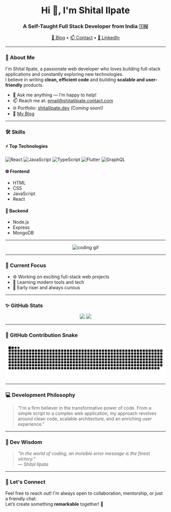 <h1 align="center">Hi 👋, I'm Shital Ilpate</h1>
<h3 align="center">A Self-Taught Full Stack Developer from India 🇮🇳</h3>

<p align="center">
  <a href="https://shitalilpate.hashnode.dev/" target="_blank">📝 Blog</a> • 
  <a href="mailto:email@shitalilpate.contact.com">📫 Contact</a> • 
  <a href="https://www.linkedin.com/in/shital-ilpate-0223852a3/">💼 LinkedIn</a>
</p>

---

### 🚀 About Me

I'm Shital Ilpate, a passionate web developer who loves building full-stack applications and constantly exploring new technologies.  
I believe in writing **clean, efficient code** and building **scalable and user-friendly** products.

- 💬 Ask me anything — I’m happy to help!
- 📫 Reach me at: [email@shitalilpate.contact.com](mailto:email@shitalilpate.contact.com)
- 🌐 Portfolio: [shitalilpate.dev](https://shitalilpate.dev) *(Coming soon!)*
- 📝 [My Blog](https://shitalilpate.hashnode.dev/)

---

### 🛠️ Skills

#### ⚡ Top Technologies  
![React](https://img.shields.io/badge/-React-61DAFB?style=flat&logo=react&logoColor=white)
![JavaScript](https://img.shields.io/badge/-JavaScript-F7DF1E?style=flat&logo=javascript&logoColor=white)
![TypeScript](https://img.shields.io/badge/-TypeScript-3178C6?style=flat&logo=typescript&logoColor=white)
![Flutter](https://img.shields.io/badge/-Flutter-02569B?style=flat&logo=flutter&logoColor=white)
![GraphQL](https://img.shields.io/badge/-GraphQL-E10098?style=flat&logo=graphql&logoColor=white)

#### 🌐 Frontend  
- HTML  
- CSS  
- JavaScript  
- React  

#### 🧠 Backend  
- Node.js  
- Express  
- MongoDB  

---

<div align="center">
  <img src="https://github.com/SHITALILAPATE/SHITALILAPATE/assets/130491601/93673ab1-5081-4cce-9528-ebc9c7121e4f" alt="coding gif" width="600" />
</div>

---

### 📌 Current Focus

- ⚙️ Working on exciting full-stack web projects  
- 🧠 Learning modern tools and tech  
- 🌅 Early riser and always curious

---

### ✨ GitHub Stats

<div align="center">
  <img src="https://github-readme-stats.vercel.app/api?username=SHITALILAPATE&show_icons=true&theme=dracula&count_private=true&hide_border=false" height="150" />
  <img src="https://github-readme-stats.vercel.app/api/top-langs/?username=SHITALILAPATE&layout=compact&theme=dracula&hide_border=false" height="150" />
</div>

---

### 🐍 GitHub Contribution Snake

<div align="center">
  <img src="https://raw.githubusercontent.com/SHITALILAPATE/SHITALILAPATE/output/github-snake.svg" alt="Snake animation" />
</div>

---

### 💻 Development Philosophy

> "I'm a firm believer in the transformative power of code. From a simple script to a complex web application, my approach revolves around clean code, scalable architecture, and an enriching user experience."

---

### 🧠 Dev Wisdom

> _"In the world of coding, an invisible error message is the finest victory."_  
> — *Shital Ilpate*

---

### 🤝 Let's Connect

Feel free to reach out! I'm always open to collaboration, mentorship, or just a friendly chat.  
Let’s create something **remarkable** together! 🌟
